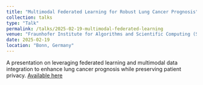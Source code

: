 ```yaml
---
title: "Multimodal Federated Learning for Robust Lung Cancer Prognosis" 
collection: talks  
type: "Talk"  
permalink: /talks/2025-02-19-multimodal-federated-learning 
venue: "Fraunhofer Institute for Algorithms and Scientific Computing (SCAI)"  
date: 2025-02-19  
location: "Bonn, Germany"  
---
```


A presentation on leveraging federated learning and multimodal data integration to enhance lung cancer prognosis while preserving patient privacy. [Available here](https://www.slideshare.net/slideshow/multimodal-federated-learning-for-robust-lung-cancer-prognosis/276050973)  
